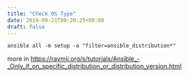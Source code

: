 ```yaml
---
title: "Check OS Type"
date: 2019-09-21T00:20:25+08:00
draft: false
---
```


```
ansible all -m setup -a "filter=ansible_distribution*"
```
more in https://raymii.org/s/tutorials/Ansible_-_Only_if_on_specific_distribution_or_distribution_version.html
